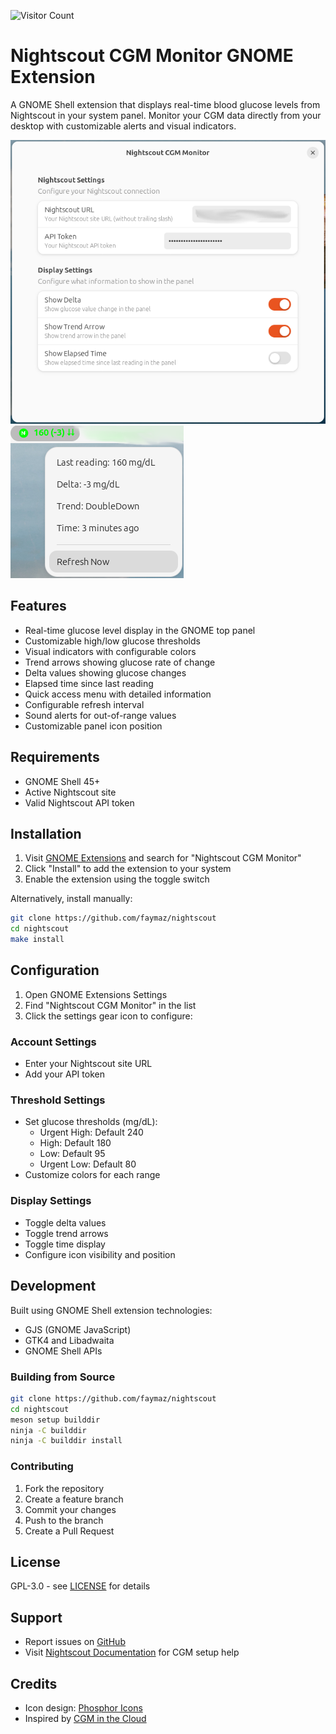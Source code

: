 ![Visitor Count](https://visitor-badge.laobi.icu/badge?page_id=faymaz.nightscout)
# Nightscout CGM Monitor GNOME Extension

A GNOME Shell extension that displays real-time blood glucose levels from Nightscout in your system panel. Monitor your CGM data directly from your desktop with customizable alerts and visual indicators.

![NS1](img/NS1.png)
![NS2](img/NS2.png)

## Features

- Real-time glucose level display in the GNOME top panel
- Customizable high/low glucose thresholds 
- Visual indicators with configurable colors
- Trend arrows showing glucose rate of change
- Delta values showing glucose changes
- Elapsed time since last reading
- Quick access menu with detailed information
- Configurable refresh interval
- Sound alerts for out-of-range values
- Customizable panel icon position

## Requirements

- GNOME Shell 45+
- Active Nightscout site
- Valid Nightscout API token

## Installation

1. Visit [GNOME Extensions](https://extensions.gnome.org) and search for "Nightscout CGM Monitor"
2. Click "Install" to add the extension to your system
3. Enable the extension using the toggle switch

Alternatively, install manually:

```bash
git clone https://github.com/faymaz/nightscout
cd nightscout
make install
```

## Configuration

1. Open GNOME Extensions Settings
2. Find "Nightscout CGM Monitor" in the list
3. Click the settings gear icon to configure:

### Account Settings
- Enter your Nightscout site URL
- Add your API token

### Threshold Settings
- Set glucose thresholds (mg/dL):
  - Urgent High: Default 240
  - High: Default 180  
  - Low: Default 95
  - Urgent Low: Default 80
- Customize colors for each range

### Display Settings
- Toggle delta values
- Toggle trend arrows
- Toggle time display
- Configure icon visibility and position

## Development

Built using GNOME Shell extension technologies:
- GJS (GNOME JavaScript)
- GTK4 and Libadwaita
- GNOME Shell APIs

### Building from Source

```bash
git clone https://github.com/faymaz/nightscout
cd nightscout
meson setup builddir
ninja -C builddir
ninja -C builddir install
```

### Contributing

1. Fork the repository
2. Create a feature branch
3. Commit your changes
4. Push to the branch
5. Create a Pull Request

## License

GPL-3.0 - see [LICENSE](LICENSE) for details

## Support

- Report issues on [GitHub](https://github.com/faymaz/nightscout/issues)
- Visit [Nightscout Documentation](http://nightscout.github.io/) for CGM setup help

## Credits

- Icon design: [Phosphor Icons](https://phosphoricons.com)
- Inspired by [CGM in the Cloud](http://nightscout.github.io/)
